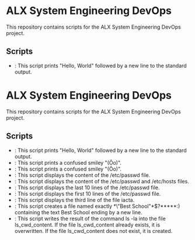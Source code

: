 # ALX System Engineering DevOps

This repository contains scripts for the ALX System Engineering DevOps project.

## Scripts

- : This script prints "Hello, World" followed by a new line to the standard output.
# ALX System Engineering DevOps

This repository contains scripts for the ALX System Engineering DevOps project.

## Scripts

- : This script prints "Hello, World" followed by a new line to the standard output.
- : This script prints a confused smiley "(Ôo)".
- : This script prints a confused smiley "(Ôo)".
- : This script displays the content of the /etc/passwd file.
- : This script displays the content of the /etc/passwd and /etc/hosts files.
- : This script displays the last 10 lines of the /etc/passwd file.
- : This script displays the first 10 lines of the /etc/passwd file.
- : This script displays the third line of the file iacta.
- : This script creates a file named exactly \*\\"Best School\"\*$\?\*\*\*\*\*:) containing the text Best School ending by a new line.
- : This script writes the result of the command ls -la into the file ls_cwd_content. If the file ls_cwd_content already exists, it is overwritten. If the file ls_cwd_content does not exist, it is created.
